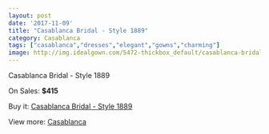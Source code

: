 ```yaml
---
layout: post
date: '2017-11-09'
title: "Casablanca Bridal - Style 1889"
category: Casablanca
tags: ["casablanca","dresses","elegant","gowns","charming"]
image: http://img.idealgown.com/5472-thickbox_default/casablanca-bridal-style-1889.jpg
---
```

Casablanca Bridal - Style 1889

On Sales: **$415**
<a href="https://www.idealgown.com/en/casablanca/2407-casablanca-bridal-style-1889.html"><amp-img layout="responsive" width="600" height="600" src="//img.idealgown.com/5472-thickbox_default/casablanca-bridal-style-1889.jpg" alt="Casablanca Bridal - Style 1889 0" /></a>
<a href="https://www.idealgown.com/en/casablanca/2407-casablanca-bridal-style-1889.html"><amp-img layout="responsive" width="600" height="600" src="//img.idealgown.com/5474-thickbox_default/casablanca-bridal-style-1889.jpg" alt="Casablanca Bridal - Style 1889 1" /></a>
<a href="https://www.idealgown.com/en/casablanca/2407-casablanca-bridal-style-1889.html"><amp-img layout="responsive" width="600" height="600" src="//img.idealgown.com/5473-thickbox_default/casablanca-bridal-style-1889.jpg" alt="Casablanca Bridal - Style 1889 2" /></a>

Buy it: [Casablanca Bridal - Style 1889](https://www.idealgown.com/en/casablanca/2407-casablanca-bridal-style-1889.html "Casablanca Bridal - Style 1889")

View more: [Casablanca](https://www.idealgown.com/en/31-casablanca "Casablanca")